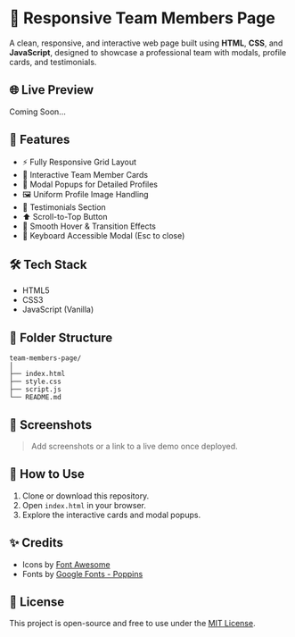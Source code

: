 # 👥 Responsive Team Members Page

A clean, responsive, and interactive web page built using **HTML**, **CSS**, and **JavaScript**, designed to showcase a professional team with modals, profile cards, and testimonials.

## 🌐 Live Preview

Coming Soon...

## 🚀 Features

- ⚡ Fully Responsive Grid Layout
- 👤 Interactive Team Member Cards
- 💬 Modal Popups for Detailed Profiles
- 🖼️ Uniform Profile Image Handling
- 📜 Testimonials Section
- ⬆️ Scroll-to-Top Button
- 🎨 Smooth Hover & Transition Effects
- 🔐 Keyboard Accessible Modal (Esc to close)

## 🛠️ Tech Stack

- HTML5  
- CSS3  
- JavaScript (Vanilla)

## 📂 Folder Structure

```
team-members-page/
│
├── index.html
├── style.css
├── script.js
└── README.md
```

## 📸 Screenshots

> Add screenshots or a link to a live demo once deployed.

## 📌 How to Use

1. Clone or download this repository.
2. Open `index.html` in your browser.
3. Explore the interactive cards and modal popups.

## ✨ Credits

- Icons by [Font Awesome](https://fontawesome.com/)
- Fonts by [Google Fonts - Poppins](https://fonts.google.com/specimen/Poppins)

## 📃 License

This project is open-source and free to use under the [MIT License](LICENSE).